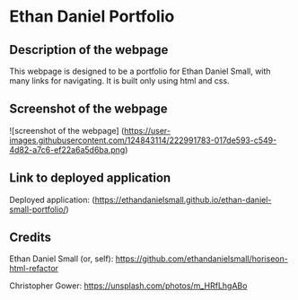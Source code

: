 # Ethan Daniel Portfolio

## Description of the webpage

This webpage is designed to be a portfolio for Ethan Daniel Small, with many links for navigating. It is built only using html and css.

## Screenshot of the webpage

![screenshot of the webpage] (https://user-images.githubusercontent.com/124843114/222991783-017de593-c549-4d82-a7c6-ef22a6a5d6ba.png)

## Link to deployed application

Deployed application: (https://ethandanielsmall.github.io/ethan-daniel-small-portfolio/)

## Credits

Ethan Daniel Small (or, self): https://github.com/ethandanielsmall/horiseon-html-refactor

Christopher Gower: https://unsplash.com/photos/m_HRfLhgABo